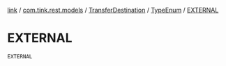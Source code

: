 [link](../../../index.md) / [com.tink.rest.models](../../index.md) / [TransferDestination](../index.md) / [TypeEnum](index.md) / [EXTERNAL](./-e-x-t-e-r-n-a-l.md)

# EXTERNAL

`EXTERNAL`
